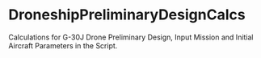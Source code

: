 # DroneshipPreliminaryDesignCalcs
Calculations for G-30J Drone Preliminary Design, Input Mission and Initial Aircraft Parameters in the Script.
